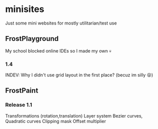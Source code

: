 # minisites
Just some mini websites for mostly utilitarian/test use
## FrostPlayground
My school blocked online IDEs so I made my own 💀
### 1.4
INDEV:
Why I didn't use grid layout in the first place? (becuz im silly 😝)
## FrostPaint
### Release 1.1
Transformations (rotation,translation)
Layer system
Bezier curves, Quadratic curves
Clipping mask
Offset multiplier
